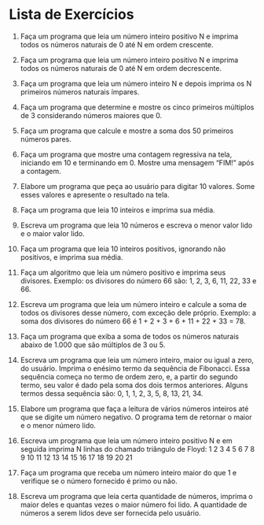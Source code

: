 # Lista de Exercícios

1) Faça um programa que leia um número inteiro positivo N e imprima todos os números naturais de 0 até N em ordem crescente.

2) Faça um programa que leia um número inteiro positivo N e imprima todos os números naturais de 0 até N em ordem decrescente. 

3) Faça um programa que leia um número inteiro N e depois imprima os N primeiros números naturais ímpares. 

4) Faça um programa que determine e mostre os cinco primeiros múltiplos de 3 considerando números maiores que 0. 

5) Faça um programa que calcule e mostre a soma dos 50 primeiros números pares. 

6) Faça um programa que mostre uma contagem regressiva na tela, iniciando em 10 e terminando em 0. Mostre uma mensagem “FIM!” após a contagem. 

7) Elabore um programa que peça ao usuário para digitar 10 valores. Some esses valores e apresente o resultado na tela. 
8) Faça um programa que leia 10 inteiros e imprima sua média. 

9) Escreva um programa que leia 10 números e escreva o menor valor lido e o maior valor lido. 

10) Faça um programa que leia 10 inteiros positivos, ignorando não positivos, e imprima sua média. 

11) Faça um algoritmo que leia um número positivo e imprima seus divisores. Exemplo: os divisores do número 66 são: 1, 2, 3, 6, 11, 22, 33 e 66. 

12) Escreva um programa que leia um número inteiro e calcule a soma de todos os divisores desse número, com exceção dele próprio. Exemplo: a soma dos divisores do número 66 é 1 + 2 + 3 + 6 + 11 + 22 + 33 = 78. 

13) Faça um programa que exiba a soma de todos os números naturais abaixo de 1.000 que são múltiplos de 3 ou 5. 

14) Escreva um programa que leia um número inteiro, maior ou igual a zero, do usuário. Imprima o enésimo termo da sequência de Fibonacci. Essa sequência começa no termo de ordem zero, e, a partir do segundo termo, seu valor é dado pela soma dos dois termos anteriores. Alguns termos dessa sequência são: 0, 1, 1, 2, 3, 5, 8, 13, 21, 34. 

15) Elabore um programa que faça a leitura de vários números inteiros até que se digite um número negativo. O programa tem de retornar o maior e o menor número lido.

16) Escreva um programa que leia um número inteiro positivo N e em seguida imprima N linhas do chamado triângulo de Floyd: 
1
2 3 
4 5 6 
7 8 9 10 
11 12 13 14 15 
16 17 18 19 20 21 

17) Faça um programa que receba um número inteiro maior do que 1 e verifique se o número fornecido é primo ou não. 

18) Escreva um programa que leia certa quantidade de números, imprima o maior deles e quantas vezes o maior número foi lido.
A quantidade de números a serem lidos deve ser fornecida pelo usuário. 